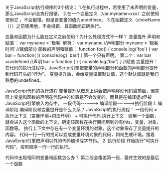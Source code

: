 关于JavaScript执行顺序的3个结论：
1.在执行过程中，若使用了未声明的变量，那么JavaScript会执行报错。
2.在一个变量定义（var myname=xxx）之前使用使用它 ，不会报错，但是该变量的值为undefined。
3.在函数定义（showName（））之前使用他，不会报错，且函数能正确执行。

变量和函数为什么能在定义之前使用？为什么处理方式不一样？
变量提升
声明和赋值：
var myname = '极客'
解析：
var myname //声明部分
myname = ‘极客时间’ //赋值部分
函数的声明和赋值：
function foo() { console.log('foo') }
var bar = function( ){ console.log( 'bar') }
第一个只有声明。
第二个 :
var bar =undefined //声明
bar = function ( ) { console.log('bar') } //赋值
变量提升：在代码的执行过程中，JavaScript引擎把变量的声明部分和函数的声明部分提升到代码开头的“行为”。
变量提升后，会给变量设置默认值，这个默认值就是我们熟悉的undefined。

JavaScript代码的执行流程
变量提升从概念上讲会把声明移动代码最前面，但实际上变量和函数的声明在代码中的位置是不会改变的，而且是在编译姐u但被JavaScript引擎放入内存中。
一段代码------> 编译阶段------>执行阶段
	1. 编译阶段
编译阶段和变量提升是什么关系？
JavaScript的执行流程：
一段代码 = 执行上下文（变量环境+词法环境） + 可执行代码
执行上下文：调用一个函数，就会进入这个函数的上下文，确定该函数在执行期间用到的有this、变量、对象、函数等。
执行上下文中存在有一个变量环境的对象，这个对象保存了变量提升的内容。
代码一行一行的找可以变成变量环境对象的代码，如何生成环境。接着JavaScript引擎把声明以外的代码编译成字节码。
	2. 执行阶段
开始执行“可执行代码”，按照顺序一行一行的执行。

代码中出现相同的变量和函数怎么办？
第二段会覆盖第一段，最终生效的是最后一个函数
